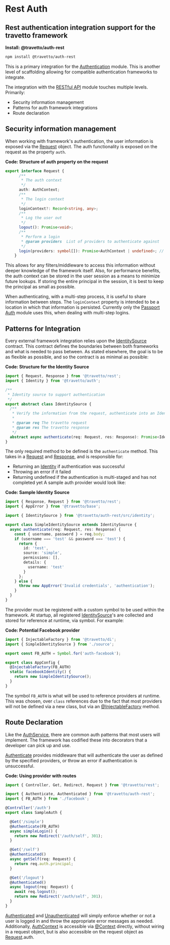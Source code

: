 # Rest Auth
## Rest authentication integration support for the travetto framework

**Install: @travetto/auth-rest**
```bash
npm install @travetto/auth-rest
```

This is a primary integration for the [Authentication](https://github.com/travetto/travetto/tree/1.0.0-docs-overhaul/module//auth "Authentication scaffolding for the travetto framework") module.  This is another level of scaffolding allowing for compatible authentication frameworks to integrate.  

The integration with the [RESTful API](https://github.com/travetto/travetto/tree/1.0.0-docs-overhaul/module//rest "Declarative api for RESTful APIs with support for the dependency injection module.") module touches multiple levels. Primarily:

   
   *  Security information management
   *  Patterns for auth framework integrations
   *  Route declaration

## Security information management
When working with framework's authentication, the user information is exposed via the [Request](https://github.com/travetto/travetto/tree/1.0.0-docs-overhaul/module//rest/src/types.d.ts#L11) 
object.  The auth functionality is exposed on the request as the property `auth`.

**Code: Structure of auth property on the request**
```typescript
export interface Request {
      /**
       * The auth context
       */
      auth: AuthContext;
      /**
       * The login context
       */
      loginContext?: Record<string, any>;
      /**
       * Log the user out
       */
      logout(): Promise<void>;
      /**
       * Perform a login
       * @param providers  List of providers to authenticate against
       */
      login(providers: symbol[]): Promise<AuthContext | undefined>; // Undefined is for multi step logins
    }
```

This allows for any filters/middleware to access this information without deeper knowledge of the framework itself.  Also, for performance benefits, the auth context can be stored in the user session as a means to minimize future lookups. If storing the entire principal in the session, it is best to keep the principal as small as possible.

When authenticating, with a multi-step process, it is useful to share information between steps.  The `loginContext` property is intended to be a location in which that information is persisted. Currently only the [Passport Auth](https://github.com/travetto/travetto/tree/1.0.0-docs-overhaul/module//auth-passport "Passport authentication integration support for the travetto framework") module uses this, when dealing with multi-step logins.

## Patterns for Integration
Every external framework integration relies upon the [IdentitySource](https://github.com/travetto/travetto/tree/1.0.0-docs-overhaul/module/auth-rest/src/identity.ts#L7) contract.  This contract defines the boundaries between both frameworks and what is needed to pass between. As stated elsewhere, the goal is to be as flexible as possible, and so the contract is as minimal as possible:

**Code: Structure for the Identity Source**
```typescript
import { Request, Response } from '@travetto/rest';
import { Identity } from '@travetto/auth';

/**
 * Identity source to support authentication
 */
export abstract class IdentitySource {
  /**
   * Verify the information from the request, authenticate into an Identity
   *
   * @param req The travetto request
   * @param res The travetto response
   */
  abstract async authenticate(req: Request, res: Response): Promise<Identity | undefined>;
}
```

The only required method to be defined is the `authenticate` method.  This takes in a [Request](https://github.com/travetto/travetto/tree/1.0.0-docs-overhaul/module//rest/src/types.d.ts#L11) and [Response](https://github.com/travetto/travetto/tree/1.0.0-docs-overhaul/module//rest/src/types.d.ts#L87), and is responsible for:

   
   *  Returning an [Identity](https://github.com/travetto/travetto/tree/1.0.0-docs-overhaul/module//auth/src/types.ts#L26) if authentication was successful
   *  Throwing an error if it failed
   *  Returning undefined if the authentication is multi-staged and has not completed yet
A sample auth provider would look like:

**Code: Sample Identity Source**
```typescript
import { Response, Request } from '@travetto/rest';
import { AppError } from '@travetto/base';

import { IdentitySource } from '@travetto/auth-rest/src/identity';

export class SimpleIdentitySource extends IdentitySource {
  async authenticate(req: Request, res: Response) {
    const { username, password } = req.body;
    if (username === 'test' && password === 'test') {
      return {
        id: 'test',
        source: 'simple',
        permissions: [],
        details: {
          username: 'test'
        }
      };
    } else {
      throw new AppError('Invalid credentials', 'authentication');
    }
  }
}
```

The provider must be registered with a custom symbol to be used within the framework.  At startup, all registered [IdentitySource](https://github.com/travetto/travetto/tree/1.0.0-docs-overhaul/module/auth-rest/src/identity.ts#L7)'s are collected and stored for reference at runtime, via symbol. For example:

**Code: Potential Facebook provider**
```typescript
import { InjectableFactory } from '@travetto/di';
import { SimpleIdentitySource } from './source';

export const FB_AUTH = Symbol.for('auth-facebook');

export class AppConfig {
  @InjectableFactory(FB_AUTH)
  static facebookIdentity() {
    return new SimpleIdentitySource();
  }
}
```

The symbol `FB_AUTH` is what will be used to reference providers at runtime.  This was chosen, over `class` references due to the fact that most providers will not be defined via a new class, but via an [@InjectableFactory](https://github.com/travetto/travetto/tree/1.0.0-docs-overhaul/module//di/src/decorator.ts#L72) method.

## Route Declaration
Like the [AuthService](https://github.com/travetto/travetto/tree/1.0.0-docs-overhaul/module/auth-rest/src/auth.ts#L14), there are common auth patterns that most users will implement. The framework has codified these into decorators that a developer can pick up and use.

[Authenticate](https://github.com/travetto/travetto/tree/1.0.0-docs-overhaul/module/auth-rest/src/decorator.ts#L10) provides middleware that will authenticate the user as defined by the specified providers, or throw an error if authentication is unsuccessful.

**Code: Using provider with routes**
```typescript
import { Controller, Get, Redirect, Request } from '@travetto/rest';

import { Authenticate, Authenticated } from '@travetto/auth-rest';
import { FB_AUTH } from './facebook';

@Controller('/auth')
export class SampleAuth {

  @Get('/simple')
  @Authenticate(FB_AUTH)
  async simpleLogin() {
    return new Redirect('/auth/self', 301);
  }

  @Get('/self')
  @Authenticated()
  async getSelf(req: Request) {
    return req.auth.principal;
  }

  @Get('/logout')
  @Authenticated()
  async logout(req: Request) {
    await req.logout();
    return new Redirect('/auth/self', 301);
  }
}
```

[Authenticated](https://github.com/travetto/travetto/tree/1.0.0-docs-overhaul/module/auth-rest/src/decorator.ts#L20) and [Unauthenticated](https://github.com/travetto/travetto/tree/1.0.0-docs-overhaul/module/auth-rest/src/decorator.ts#L35) will simply enforce whether or not a user is logged in and throw the appropriate error messages as needed. Additionally, [AuthContext](https://github.com/travetto/travetto/tree/1.0.0-docs-overhaul/module//auth/src/context.ts#L11) is accessible via [@Context](https://github.com/travetto/travetto/tree/1.0.0-docs-overhaul/module//rest/src/decorator/param.ts#L43) directly, without wiring in a request object, but is also accessible on the request object as [Request](https://github.com/travetto/travetto/tree/1.0.0-docs-overhaul/module//rest/src/types.d.ts#L11).auth.
